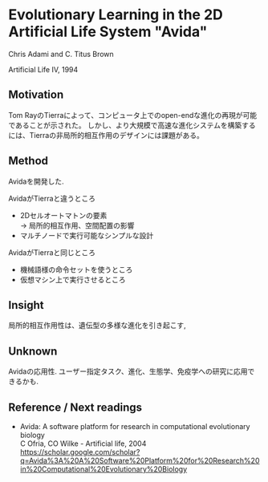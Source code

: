 # Evolutionary Learning in the 2D Artificial Life System "Avida"
<!-- Author, year and journal infomations. -->
Chris Adami and C. Titus Brown

Artificial Life IV, 1994

## Motivation
<!-- What issues or problems did they try to solve? -->
<!-- What was lacking in existing research? -->
Tom RayのTierraによって、コンピュータ上でのopen-endな進化の再現が可能であることが示された。
しかし、より大規模で高速な進化システムを構築するには、Tierraの非局所的相互作用のデザインには課題がある。
## Method
<!-- ![fig1](img/fig1.png) -->
<!-- What system did they create? Why did they think that the system design was well jusified? -->
<!-- What algorithm did they create? Why did they consider that the algorithm design was good enough? -->
<!-- What kind of surveys did they do? How did they justify their study design? -->
<!-- What experiments did they conduct? How did they justify their experimenal design? -->
Avidaを開発した.

AvidaがTierraと違うところ
- 2Dセルオートマトンの要素  
-> 局所的相互作用、空間配置の影響
- マルチノードで実行可能なシンプルな設計

AvidaがTierraと同じところ
- 機械語様の命令セットを使うところ
- 仮想マシン上で実行させるところ
## Insight
<!-- What results did they obtain? Under what conditions did it work, and under what conditions did it not work? -->
<!-- What are the new findings? What are the findings that could be used in other applications or systems? -->
局所的相互作用性は、遺伝型の多様な進化を引き起こす,
## Unknown
<!-- What is still unknown or unresolved? -->

Avidaの応用性.
ユーザー指定タスク、進化、生態学、免疫学への研究に応用できるかも.
## Reference / Next readings
<!-- Which of the papers listed in the related studies are close and which you have not read? -->
<!-- Which of the related papers should I read next? -->

<!-- This template format refenrece: -->
<!-- https://iis-lab.org/misc/paperreading/ -->
- Avida: A software platform for research in computational evolutionary biology  
C Ofria, CO Wilke - Artificial life, 2004  
https://scholar.google.com/scholar?q=Avida%3A%20A%20Software%20Platform%20for%20Research%20in%20Computational%20Evolutionary%20Biology